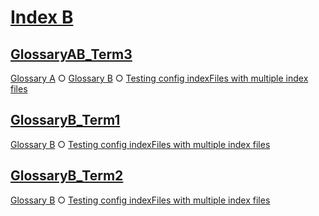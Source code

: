 # [Index B](#index-b)

## [GlossaryAB_Term3](#glossaryab_term3)  
  
[Glossary A][1] ○ [Glossary B][2] ○ [Testing config indexFiles with multiple index files][3]

## [GlossaryB_Term1](#glossaryb_term1)  
  
[Glossary B][4] ○ [Testing config indexFiles with multiple index files][3]

## [GlossaryB_Term2](#glossaryb_term2)  
  
[Glossary B][5] ○ [Testing config indexFiles with multiple index files][3]

[1]: ./glossary-a.md#glossaryab_term3

[2]: ./glossary-b.md#glossaryab_term3

[3]: ./document.md#testing-config-indexfiles-with-multiple-index-files

[4]: ./glossary-b.md#glossaryb_term1

[5]: ./glossary-b.md#glossaryb_term2
